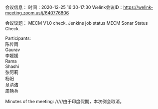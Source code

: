 会议信息：
时间：2020-12-25 16:30-17:30
Welink会议ID：https://welink-meeting.zoom.us/j/640776806

会议议题：
MECM V1.0 check.
Jenkins job status
MECM Sonar Status Check.

Participants:  
陈传雨  
Gaurav  
李媛媛  
Rama  
Shashi  
张阿莉  
杨阳  
章清洁  
周艳兵  

Minutes of the meeting:
/////由于印度假期，本次例会取消。

